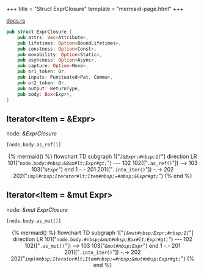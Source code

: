+++
title = "Struct ExprClosure"
template = "mermaid-page.html"
+++

[docs.rs](https://docs.rs/syn/latest/syn/struct.ExprClosure.html)

```rust
pub struct ExprClosure {
    pub attrs: Vec<Attribute>,
    pub lifetimes: Option<BoundLifetimes>,
    pub constness: Option<Const>,
    pub movability: Option<Static>,
    pub asyncness: Option<Async>,
    pub capture: Option<Move>,
    pub or1_token: Or,
    pub inputs: Punctuated<Pat, Comma>,
    pub or2_token: Or,
    pub output: ReturnType,
    pub body: Box<Expr>,
}
```

## Iterator<Item = &Expr>

node: *&ExprClosure*

```rust
[node.body.as_ref()]
```

<center>

{% mermaid() %}
    flowchart TD
        subgraph 1["<code><em>[&Expr;#nbsp;1]</em></code>"]
            direction LR
            101("<code>node.body:#nbsp;<em>&Box#lt;Expr#gt;</em></code>") --- 102
            102(["<code>.as_ref()</code>"]) --> 103
            103("<code><em>&Expr</em></code>")
        end
        1 -.- 201
        201(["<code>.into_iter()</code>"]) -.-> 202
        202("<code><em>impl#nbsp;Iterator#lt;Item#nbsp;=#nbsp;&Expr#gt;</em></code>")
{% end %}

</center>

## Iterator<Item = &mut Expr>

node: *&mut ExprClosure*

```rust
[node.body.as_mut()]
```

<center>

{% mermaid() %}
    flowchart TD
        subgraph 1["<code><em>[&mut#nbsp;Expr;#nbsp;1]</em></code>"]
            direction LR
            101("<code>node.body:#nbsp;<em>&mut#nbsp;Box#lt;Expr#gt;</em></code>") --- 102
            102(["<code>.as_mut()</code>"]) --> 103
            103("<code><em>&mut#nbsp;Expr</em></code>")
        end
        1 -.- 201
        201(["<code>.into_iter()</code>"]) -.-> 202
        202("<code><em>impl#nbsp;Iterator#lt;Item#nbsp;=#nbsp;&mut#nbsp;Expr#gt;</em></code>")
{% end %}

</center>

